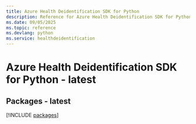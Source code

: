 ```yaml
---
title: Azure Health Deidentification SDK for Python
description: Reference for Azure Health Deidentification SDK for Python
ms.date: 09/05/2025
ms.topic: reference
ms.devlang: python
ms.service: healthdeidentification
---
```

# Azure Health Deidentification SDK for Python - latest
## Packages - latest
[!INCLUDE [packages](health-deidentification-index.md)]